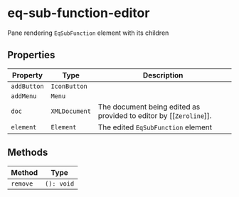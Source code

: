 # eq-sub-function-editor

Pane rendering `EqSubFunction` element with its children

## Properties

| Property    | Type          | Description                                      |
|-------------|---------------|--------------------------------------------------|
| `addButton` | `IconButton`  |                                                  |
| `addMenu`   | `Menu`        |                                                  |
| `doc`       | `XMLDocument` | The document being edited as provided to editor by [[`Zeroline`]]. |
| `element`   | `Element`     | The edited `EqSubFunction` element               |

## Methods

| Method   | Type       |
|----------|------------|
| `remove` | `(): void` |
